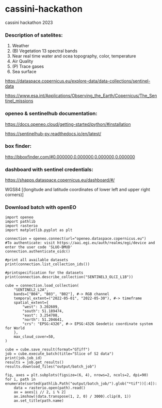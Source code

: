 # cassini-hackathon
cassini hackathon 2023

### Description of satelites:
1. Weather
2. (B) Vegetation 13 spectral bands
3. Near real time water and ocea topography, color, temperature
4. Air Quality
5. (P) Trace gases
6. Sea surface
   
https://dataspace.copernicus.eu/explore-data/data-collections/sentinel-data

https://www.esa.int/Applications/Observing_the_Earth/Copernicus/The_Sentinel_missions

### openeo & sentinelhub documentation:

https://docs.openeo.cloud/getting-started/python/#installation

https://sentinelhub-py.readthedocs.io/en/latest/

### box finder:

http://bboxfinder.com/#0.000000,0.000000,0.000000,0.000000

### dashboard with sentinel credentials:

https://shapps.dataspace.copernicus.eu/dashboard/#/

WGS84
[(longitude and latitude coordinates of lower left and upper right corners)]

### Download batch with openEO

```
import openeo
import pathlib
import rasterio
import matplotlib.pyplot as plt

connection = openeo.connect(url="openeo.dataspace.copernicus.eu")
#To authenticate: visit https://aai.egi.eu/auth/realms/egi/device and enter the user code 'SLUO-BMUD'
connection.authenticate_oidc()

#print all available datasets
print(connection.list_collection_ids())

#printspecification for the datasets
print(connection.describe_collection("SENTINEL3_OLCI_L1B"))

cube = connection.load_collection(
    "SENTINEL2_L2A",
    bands=["B04", "B03", "B02"], #-> RGB channel
    temporal_extent=("2022-05-01", "2022-05-30"), #-> timeframe
    spatial_extent={
        "west": 3.202609,
        "south": 51.189474,
        "east": 3.254708,
        "north": 51.204641,
        "crs": "EPSG:4326", #-> EPSG:4326 Geodetic coordinate system for World
    },
    max_cloud_cover=50,
)

cube = cube.save_result(format="GTiff")
job = cube.execute_batch(title="Slice of S2 data")
print(job.job_id)
results = job.get_results()
results.download_files("output/batch_job")

fig, axes = plt.subplots(figsize=(6, 4), nrows=2, ncols=2, dpi=90)
for i, path in enumerate(sorted(pathlib.Path("output/batch_job/").glob("*tif"))[:4]):
    data = rasterio.open(path).read()
    ax = axes[i // 2, i % 2]
    ax.imshow((data.transpose(1, 2, 0) / 3000).clip(0, 1))
    ax.set_title(path.name)

```
